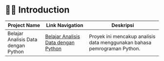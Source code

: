 # 🧑‍🎓 Introduction
| Project Name                         | Link Navigation                                                                 | Deskripsi                                                                 |
|--------------------------------------|---------------------------------------------------------------------------------|--------------------------------------------------------------------------|
| Belajar Analisis Data dengan Python  | [Belajar Analisis Data dengan Python](https://github.com/miezlearning/Coding-Camp-2025/tree/master/Belajar%20Analisis%20Data%20dengan%20Python) | Proyek ini mencakup analisis data menggunakan bahasa pemrograman Python. |

